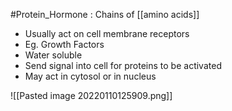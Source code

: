#Protein_Hormone :
Chains of [[amino acids]]
- Usually act on cell membrane receptors
- Eg. Growth Factors
- Water soluble
- Send signal into cell for proteins to be activated
- May act in cytosol or in nucleus

![[Pasted image 20220110125909.png]]
